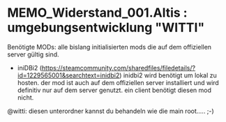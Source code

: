 # MEMO_Widerstand_001.Altis : umgebungsentwicklung "WITTI"

Benötigte MODs:
alle bislang initialisierten mods die auf dem offiziellen server gültig sind.
+ iniDBi2 (https://steamcommunity.com/sharedfiles/filedetails/?id=1229565001&searchtext=inidbi2)
  inidbi2 wird benötigt um lokal zu hosten. der mod ist auch auf dem offiziellen server installiert und wird definitiv nur auf dem server genutzt.
  ein client benötigt diesen mod nicht.


@witti: diesen unterordner kannst du behandeln wie die main root..... ;-)
